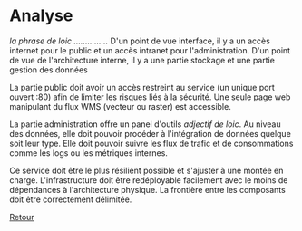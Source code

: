 # Analyse #

*la phrase de loic ...............*
D'un point de vue interface, il y a un accès internet pour le public et un accès intranet pour l'administration.
D'un point de vue de l'architecture interne, il y a une partie stockage et une partie gestion des données

La partie public doit avoir un accès restreint au service (un unique port ouvert :80) afin de limiter les risques liés à la sécurité. Une seule page web manipulant du flux WMS (vecteur ou raster) est accessible.

La partie administration offre un panel d'outils *adjectif de loic*. Au niveau des données, elle doit pouvoir procéder à l'intégration de données quelque soit leur type. Elle doit pouvoir suivre les flux de trafic et de consommations comme les logs ou les métriques internes.

Ce service doit être le plus résilient possible et s'ajuster à une montée en charge. L'infrastructure doit être redéployable facilement avec le moins de dépendances à l'architecture physique.
La frontière entre les composants doit être correctement délimitée.

[Retour](https://github.com/hbaltz/Projet-Raspberry-Docker/)
